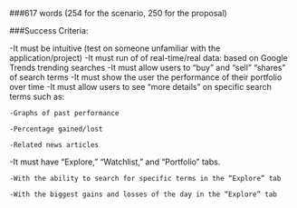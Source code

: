 ###617 words (254 for the scenario, 250 for the proposal)

###Success Criteria:

-It must be intuitive (test on someone unfamiliar with the application/project)
-It must run of of real-time/real data: based on Google Trends trending searches
-It must allow users to “buy” and “sell” “shares” of search terms
-It must show the user the performance of their portfolio over time
-It must allow users to see “more details” on specific search terms such as:

    -Graphs of past performance

    -Percentage gained/lost

    -Related news articles
-It must have “Explore,” “Watchlist,” and “Portfolio” tabs.

    -With the ability to search for specific terms in the “Explore” tab

    -With the biggest gains and losses of the day in the “Explore” tab
